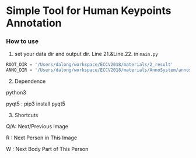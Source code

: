 # Simple Tool for Human Keypoints Annotation

### How to use

1. set your data dir and output dir. Line 21.&Line.22. in `main.py`
```python
ROOT_DIR = '/Users/dalong/workspace/ECCV2018/materials/2_result'
ANNO_DIR = '/Users/dalong/workspace/ECCV2018/materials/AnnoSystem/annos/2_result'
``` 

2. Dependence

python3

pyqt5 : pip3 install pyqt5

3. Shortcuts

Q/A: Next/Previous Image

R  : Next Person in This Image 

W  : Next Body Part of This Person 

